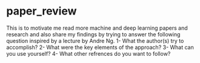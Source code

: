 # paper_review
This is to motivate me read more machine and deep learning papers and research and also share my findings by trying to answer the following question inspired by a lecture by Andre Ng.
1- What the author(s) try to accomplish?
2- What were the key elements of the approach?
3- What can you use yourself?
4- What other refrences do you want to follow?
